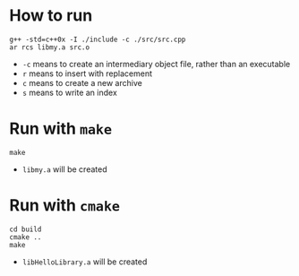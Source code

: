 # How to run
```
g++ -std=c++0x -I ./include -c ./src/src.cpp 
ar rcs libmy.a src.o
```

* `-c` means to create an intermediary object file, rather than an executable
* `r` means to insert with replacement
* `c` means to create a new archive
* `s` means to write an index

# Run with `make`
```
make
```
* `libmy.a` will be created

# Run with `cmake`
```
cd build
cmake ..
make
```

* `libHelloLibrary.a` will be created


